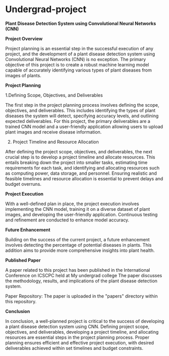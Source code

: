 # Undergrad-project
**Plant Disease Detection System using Convolutional Neural Networks (CNN)**

**Project Overview**

Project planning is an essential step in the successful execution of any project, and the development of a plant disease detection system using Convolutional Neural Networks (CNN) is no exception. The primary objective of this project is to create a robust machine learning model capable of accurately identifying various types of plant diseases from images of plants.

**Project Planning**

1.Defining Scope, Objectives, and Deliverables

The first step in the project planning process involves defining the scope, objectives, and deliverables. This includes identifying the types of plant diseases the system will detect, specifying accuracy levels, and outlining expected deliverables. For this project, the primary deliverables are a trained CNN model and a user-friendly application allowing users to upload plant images and receive disease information.

2. Project Timeline and Resource Allocation

After defining the project scope, objectives, and deliverables, the next crucial step is to develop a project timeline and allocate resources. This entails breaking down the project into smaller tasks, estimating time requirements for each task, and identifying and allocating resources such as computing power, data storage, and personnel. Ensuring realistic and feasible timelines and resource allocation is essential to prevent delays and budget overruns.

**Project Execution**

With a well-defined plan in place, the project execution involves implementing the CNN model, training it on a diverse dataset of plant images, and developing the user-friendly application. Continuous testing and refinement are conducted to enhance model accuracy.

**Future Enhancement**

Building on the success of the current project, a future enhancement involves detecting the percentage of potential diseases in plants. This addition aims to provide more comprehensive insights into plant health.

**Published Paper**

A paper related to this project has been published in the International Conference on ICSCPC held at My undergrad college The paper discusses the methodology, results, and implications of the plant disease detection system.

Paper Repository: The paper is uploaded in the "papers" directory within this repository. 

**Conclusion**

In conclusion, a well-planned project is critical to the success of developing a plant disease detection system using CNN. Defining project scope, objectives, and deliverables, developing a project timeline, and allocating resources are essential steps in the project planning process. Proper planning ensures efficient and effective project execution, with desired deliverables achieved within set timelines and budget constraints.








